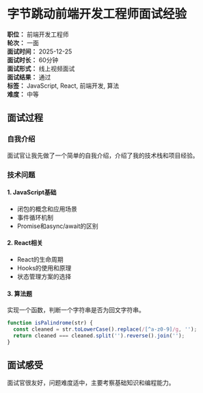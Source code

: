 # 字节跳动前端开发工程师面试经验

**职位：** 前端开发工程师  
**轮次：** 一面  
**面试时间：** 2025-12-25  
**面试时长：** 60分钟  
**面试形式：** 线上视频面试  
**面试结果：** 通过  
**标签：** JavaScript, React, 前端开发, 算法  
**难度：** 中等  

## 面试过程

### 自我介绍
面试官让我先做了一个简单的自我介绍，介绍了我的技术栈和项目经验。

### 技术问题

#### 1. JavaScript基础
- 闭包的概念和应用场景
- 事件循环机制
- Promise和async/await的区别

#### 2. React相关
- React的生命周期
- Hooks的使用和原理
- 状态管理方案的选择

#### 3. 算法题
实现一个函数，判断一个字符串是否为回文字符串。

```javascript
function isPalindrome(str) {
  const cleaned = str.toLowerCase().replace(/[^a-z0-9]/g, '');
  return cleaned === cleaned.split('').reverse().join('');
}
```

## 面试感受
面试官很友好，问题难度适中，主要考察基础知识和编程能力。
